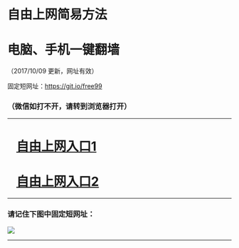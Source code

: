 ﻿# 自由上网简易方法

# 电脑、手机一键翻墙

（2017/10/09 更新，网址有效）

固定短网址：https://git.io/free99

### （微信如打不开，请转到浏览器打开）


***





# &nbsp;&nbsp; <a href="http://ft3027720449.fwq-tz-1001.info/fwqtz01.html?t=100900125461 " target="_blank">自由上网入口1</a>
# &nbsp;&nbsp; <a href="http://ft1210021879.fwq-tz-1002.info/fwqtz02.html?t=100900132411 " target="_blank">自由上网入口2</a>
***

### 请记住下图中固定短网址：

<img src="https://s3-us-west-2.amazonaws.com/fwq-1001/yjfq-20170905okok.png" /> 


***

